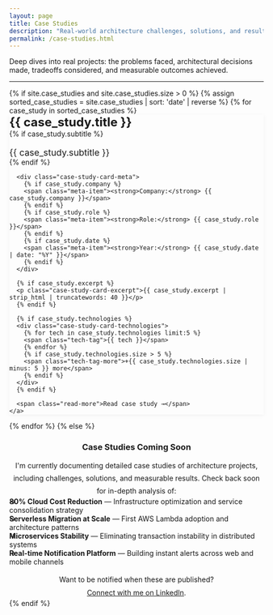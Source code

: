 ```yaml
---
layout: page
title: Case Studies
description: "Real-world architecture challenges, solutions, and results from production systems"
permalink: /case-studies.html
---
```


Deep dives into real projects: the problems faced, architectural decisions made, tradeoffs considered, and measurable outcomes achieved.

---

<div class="case-studies-list">
{% if site.case_studies and site.case_studies.size > 0 %}
{% assign sorted_case_studies = site.case_studies | sort: 'date' | reverse %}
  {% for case_study in sorted_case_studies %}
  <article class="case-study-card">
    <a href="{{ case_study.url | relative_url }}" class="case-study-link">
      <div class="case-study-card-header">
        <h2>{{ case_study.title }}</h2>
        {% if case_study.subtitle %}
        <p class="case-study-card-subtitle">{{ case_study.subtitle }}</p>
        {% endif %}
      </div>

      <div class="case-study-card-meta">
        {% if case_study.company %}
        <span class="meta-item"><strong>Company:</strong> {{ case_study.company }}</span>
        {% endif %}
        {% if case_study.role %}
        <span class="meta-item"><strong>Role:</strong> {{ case_study.role }}</span>
        {% endif %}
        {% if case_study.date %}
        <span class="meta-item"><strong>Year:</strong> {{ case_study.date | date: "%Y" }}</span>
        {% endif %}
      </div>

      {% if case_study.excerpt %}
      <p class="case-study-card-excerpt">{{ case_study.excerpt | strip_html | truncatewords: 40 }}</p>
      {% endif %}

      {% if case_study.technologies %}
      <div class="case-study-card-technologies">
        {% for tech in case_study.technologies limit:5 %}
        <span class="tech-tag">{{ tech }}</span>
        {% endfor %}
        {% if case_study.technologies.size > 5 %}
        <span class="tech-tag-more">+{{ case_study.technologies.size | minus: 5 }} more</span>
        {% endif %}
      </div>
      {% endif %}

      <span class="read-more">Read case study →</span>
    </a>
  </article>
  {% endfor %}
{% else %}
  <div class="coming-soon-message">
    <h3>Case Studies Coming Soon</h3>
    <p>I'm currently documenting detailed case studies of architecture projects, including challenges, solutions, and measurable results. Check back soon for in-depth analysis of:</p>
    <ul>
      <li><strong>80% Cloud Cost Reduction</strong> — Infrastructure optimization and service consolidation strategy</li>
      <li><strong>Serverless Migration at Scale</strong> — First AWS Lambda adoption and architecture patterns</li>
      <li><strong>Microservices Stability</strong> — Eliminating transaction instability in distributed systems</li>
      <li><strong>Real-time Notification Platform</strong> — Building instant alerts across web and mobile channels</li>
    </ul>
    <p>Want to be notified when these are published? <a href="{{ '/about.html' | relative_url }}">Connect with me on LinkedIn</a>.</p>
  </div>
{% endif %}
</div>

<style>
.case-studies-list {
  margin-top: var(--spacing-xl);
}

.case-study-card {
  background-color: var(--color-card-bg);
  border-left: 4px solid var(--color-primary);
  border-radius: var(--border-radius);
  padding: var(--spacing-lg);
  margin-bottom: var(--spacing-lg);
  box-shadow: 0 2px 8px rgba(0, 0, 0, 0.05);
  transition: box-shadow 0.3s ease;
}

.case-study-card:hover {
  box-shadow: 0 4px 16px rgba(0, 0, 0, 0.1);
}

.case-study-link {
  display: block;
  text-decoration: none;
  color: inherit;
}

.case-study-card-header h2 {
  margin: 0 0 var(--spacing-xs) 0;
  font-size: 1.5rem;
  color: var(--color-text);
  transition: color 0.2s ease;
}

.case-study-link:hover .case-study-card-header h2 {
  color: var(--color-primary);
}

.case-study-card-subtitle {
  color: var(--color-text-light);
  font-size: 1.1rem;
  margin-bottom: var(--spacing-sm);
}

.case-study-card-meta {
  display: flex;
  flex-wrap: wrap;
  gap: var(--spacing-md);
  margin-bottom: var(--spacing-md);
  font-size: 0.9rem;
  color: var(--color-text-light);
}

.meta-item {
  display: inline-block;
}

.case-study-card-excerpt {
  margin-bottom: var(--spacing-md);
  line-height: 1.6;
  color: var(--color-text);
}

.case-study-card-technologies {
  display: flex;
  flex-wrap: wrap;
  gap: var(--spacing-xs);
  margin-bottom: var(--spacing-md);
}

.tech-tag {
  display: inline-block;
  background-color: var(--color-bg);
  color: var(--color-text);
  padding: 0.25rem 0.75rem;
  border-radius: 12px;
  font-size: 0.85rem;
  font-weight: 500;
  border: 1px solid var(--color-border);
}

.tech-tag-more {
  display: inline-block;
  color: var(--color-text-light);
  padding: 0.25rem 0.75rem;
  font-size: 0.85rem;
  font-style: italic;
}

.read-more {
  color: var(--color-primary);
  font-weight: 500;
  text-decoration: none;
  display: inline-block;
}

.read-more:hover {
  text-decoration: underline;
}

.coming-soon-message {
  background-color: var(--color-card-bg);
  border-left: 4px solid var(--color-accent);
  border-radius: var(--border-radius);
  padding: var(--spacing-xl);
  text-align: center;
}

.coming-soon-message h3 {
  color: var(--color-primary);
  margin-bottom: var(--spacing-md);
}

.coming-soon-message p {
  margin-bottom: var(--spacing-md);
  line-height: 1.8;
}

.coming-soon-message ul {
  text-align: left;
  max-width: 600px;
  margin: var(--spacing-lg) auto;
  list-style: none;
  padding: 0;
}

.coming-soon-message ul li {
  margin-bottom: var(--spacing-sm);
  padding-left: var(--spacing-md);
  position: relative;
}

.coming-soon-message ul li::before {
  content: "→";
  position: absolute;
  left: 0;
  color: var(--color-primary);
}

@media (max-width: 768px) {
  .case-study-card-meta {
    flex-direction: column;
    gap: var(--spacing-xs);
  }
}
</style>
